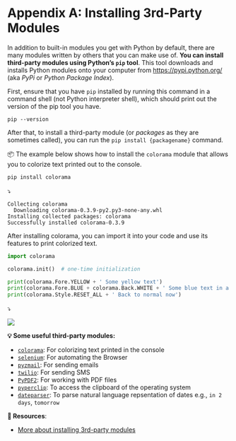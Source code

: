 # Appendix A: Installing 3rd-Party Modules

In addition to built-in modules you get with Python by default, there are many modules written by others that you can make use of. **You can install third-party modules using Python’s `pip` tool**. This tool downloads and installs Python modules onto your computer from https://pypi.python.org/ (aka _PyPi_ or _Python Package Index_).

First, ensure that you have `pip` installed by running this command in a command shell (not Python interpreter shell), which should print out the version of the pip tool you have.

```
pip --version
```

After that, to install a third-party module (or _packages_ as they are sometimes called), you can run the `pip install {packagename}` command.

<tip-box> 

:package: The example below shows how to install the `colorama` module that allows you to colorize text printed out to the console.

```bash
pip install colorama
```
:arrow_heading_down:
```
Collecting colorama
  Downloading colorama-0.3.9-py2.py3-none-any.whl
Installing collected packages: colorama
Successfully installed colorama-0.3.9
```
After installing colorama, you can import it into your code and use its features to print colorized text.
```python
import colorama

colorama.init()  # one-time initialization

print(colorama.Fore.YELLOW + ' Some yellow text')
print(colorama.Fore.BLUE + colorama.Back.WHITE + ' Some blue text in a white background')
print(colorama.Style.RESET_ALL + ' Back to normal now')
```
:arrow_heading_down:<br>

<img src="{{baseUrl}}/thirdparty/images/coloramaOutput.png" /></p>

</tip-box>

<tip-box> 

**:bulb: Some useful third-party modules:**
  * [`colorama`](https://pypi.python.org/pypi/colorama): For colorizing text printed in the console
  * [`selenium`](https://pypi.python.org/pypi/selenium): For automating the Browser
  * [`pyzmail`](http://www.magiksys.net/pyzmail/): For sending emails
  * [`twilio`](https://www.twilio.com/docs/libraries/python): For sending SMS
  * [`PyPDF2`](https://pythonhosted.org/PyPDF2/): For working with PDF files
  * [`pyperclip`](https://pypi.python.org/pypi/pyperclip/1.6.0): To access the clipboard of the operating system
  * [`dateparser`](https://pypi.python.org/pypi/dateparser/0.7.0): To parse natural language repsentation of dates e.g., `in 2 days`, `tomorrow`

</tip-box>

**:paperclip: Resources**:
* [More about installing 3rd-party modules](https://automatetheboringstuff.com/appendixa/)

<panel type="danger" header=":muscle: Exercise: Print Errors in Red" expanded no-close>
  <include src="e-printErrorsInRed.md" />
</panel><p/>